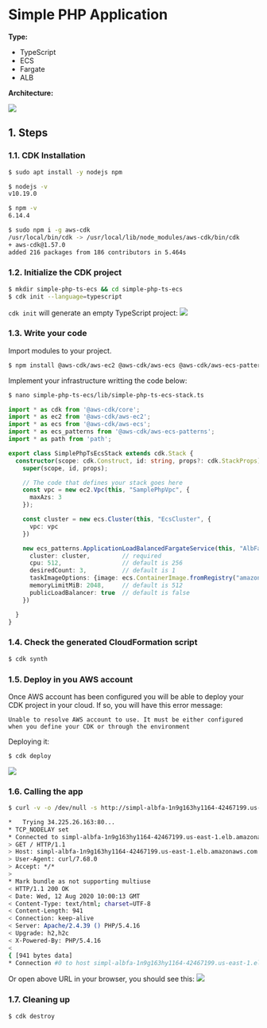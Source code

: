 # Simple PHP Application

__Type:__   
- TypeScript
- ECS
- Fargate
- ALB

__Architecture:__

![](../simple-php-ts-ecs/simple-php-tc-ecs-0-architecture.png)

## 1. Steps

### 1.1. CDK Installation

```sh
$ sudo apt install -y nodejs npm

$ nodejs -v
v10.19.0

$ npm -v
6.14.4

$ sudo npm i -g aws-cdk
/usr/local/bin/cdk -> /usr/local/lib/node_modules/aws-cdk/bin/cdk
+ aws-cdk@1.57.0
added 216 packages from 186 contributors in 5.464s
``` 

### 1.2. Initialize the CDK project

```sh
$ mkdir simple-php-ts-ecs && cd simple-php-ts-ecs
$ cdk init --language=typescript
```
`cdk init` will generate an empty TypeScript project:
![](../simple-php-ts-ecs/simple-php-tc-ecs-1-cdk-init.png)

### 1.3. Write your code

Import modules to your project.
```sh
$ npm install @aws-cdk/aws-ec2 @aws-cdk/aws-ecs @aws-cdk/aws-ecs-patterns
``` 

Implement your infrastructure writting the code below:
```sh
$ nano simple-php-ts-ecs/lib/simple-php-ts-ecs-stack.ts
``` 

```ts
import * as cdk from '@aws-cdk/core';
import * as ec2 from '@aws-cdk/aws-ec2';
import * as ecs from '@aws-cdk/aws-ecs';
import * as ecs_patterns from '@aws-cdk/aws-ecs-patterns';
import * as path from 'path';

export class SimplePhpTsEcsStack extends cdk.Stack {
  constructor(scope: cdk.Construct, id: string, props?: cdk.StackProps) {
    super(scope, id, props);

    // The code that defines your stack goes here
    const vpc = new ec2.Vpc(this, "SamplePhpVpc", {
      maxAzs: 3
    });

    const cluster = new ecs.Cluster(this, "EcsCluster", {
      vpc: vpc
    })

    new ecs_patterns.ApplicationLoadBalancedFargateService(this, "AlbFargate", {
      cluster: cluster,         // required
      cpu: 512,                 // default is 256
      desiredCount: 3,          // default is 1
      taskImageOptions: {image: ecs.ContainerImage.fromRegistry("amazon/amazon-ecs-sample")},
      memoryLimitMiB: 2048,     // default is 512
      publicLoadBalancer: true  // default is false
    })

  }
}
```

### 1.4. Check the generated CloudFormation script

```sh
$ cdk synth
```

### 1.5. Deploy in you AWS account

Once AWS account has been configured you will be able to deploy your CDK project in your cloud. If so, you will have this error message:
```
Unable to resolve AWS account to use. It must be either configured when you define your CDK or through the environment
```

Deploying it: 
```sh
$ cdk deploy
``` 

![](../simple-php-ts-ecs/simple-php-tc-ecs-2-cdk-deploy.png)

### 1.6. Calling the app

```sh
$ curl -v -o /dev/null -s http://simpl-albfa-1n9g163hy1164-42467199.us-east-1.elb.amazonaws.com

*   Trying 34.225.26.163:80...
* TCP_NODELAY set
* Connected to simpl-albfa-1n9g163hy1164-42467199.us-east-1.elb.amazonaws.com (34.225.26.163) port 80 (#0)
> GET / HTTP/1.1
> Host: simpl-albfa-1n9g163hy1164-42467199.us-east-1.elb.amazonaws.com
> User-Agent: curl/7.68.0
> Accept: */*
> 
* Mark bundle as not supporting multiuse
< HTTP/1.1 200 OK
< Date: Wed, 12 Aug 2020 10:00:13 GMT
< Content-Type: text/html; charset=UTF-8
< Content-Length: 941
< Connection: keep-alive
< Server: Apache/2.4.39 () PHP/5.4.16
< Upgrade: h2,h2c
< X-Powered-By: PHP/5.4.16
< 
{ [941 bytes data]
* Connection #0 to host simpl-albfa-1n9g163hy1164-42467199.us-east-1.elb.amazonaws.com left intact

``` 
Or open above URL in your browser, you should see this:
![](../simple-php-ts-ecs/simple-php-tc-ecs-3-app.png)

### 1.7. Cleaning up

```sh
$ cdk destroy
``` 
